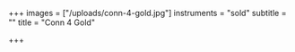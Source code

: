 +++
images = ["/uploads/conn-4-gold.jpg"]
instruments = "sold"
subtitle = ""
title = "Conn 4 Gold"

+++
